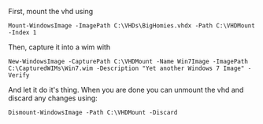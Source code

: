 First, mount the vhd using

`Mount-WindowsImage -ImagePath C:\VHDs\BigHomies.vhdx -Path C:\VHDMount -Index 1`

Then, capture it into a wim with

`New-WindowsImage -CapturePath C:\VHDMount -Name Win7Image -ImagePath C:\CapturedWIMs\Win7.wim -Description "Yet another Windows 7 Image" -Verify`

And let it do it's thing. When you are done you can unmount the vhd and discard any changes using:

`Dismount-WindowsImage -Path C:\VHDMount -Discard`
